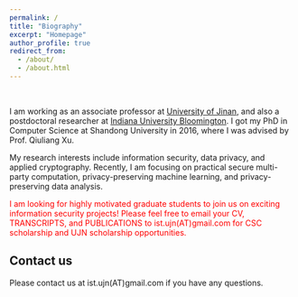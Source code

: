```yaml
---
permalink: /
title: "Biography"
excerpt: "Homepage"
author_profile: true
redirect_from: 
  - /about/
  - /about.html
---
```




<br/>

I am working as an associate professor at [University of Jinan](http://www.ujn.edu.cn/en/), and also a postdoctoral researcher at [Indiana University Bloomington](https://www.indiana.edu). I got my PhD in Computer Science at Shandong University in 2016, where I was advised by Prof. Qiuliang Xu.

My research interests include information security, data privacy, and applied cryptography. Recently, I am focusing on practical secure multi-party computation, privacy-preserving machine learning, and privacy-preserving data analysis.

<span style="color:red;">I am looking for highly motivated graduate students to join us on exciting information security projects! Please feel free to email your CV, TRANSCRIPTS, and PUBLICATIONS to ist.ujn(AT)gmail.com for CSC scholarship and UJN scholarship opportunities. </span>

Contact us
------
Please contact us at ist.ujn(AT)gmail.com if you have any questions.
<!--Please contact us at ![avatar](/email.png) if you have any questions.-->
